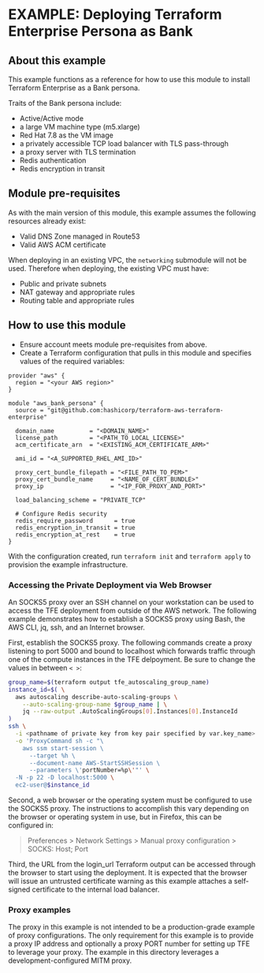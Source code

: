 # EXAMPLE: Deploying Terraform Enterprise Persona as Bank

## About this example

This example functions as a reference for how to use this module to install
Terraform Enterprise as a Bank persona.

Traits of the Bank persona include:

- Active/Active mode
- a large VM machine type (m5.xlarge)
- Red Hat 7.8 as the VM image
- a privately accessible TCP load balancer with TLS pass-through
- a proxy server with TLS termination
- Redis authentication
- Redis encryption in transit

## Module pre-requisites

As with the main version of this module, this example assumes the following
resources already exist:

- Valid DNS Zone managed in Route53
- Valid AWS ACM certificate

When deploying in an existing VPC, the `networking` submodule will
not be used. Therefore when deploying, the existing VPC must have:

- Public and private subnets
- NAT gateway and appropriate rules
- Routing table and appropriate rules

## How to use this module

- Ensure account meets module pre-requisites from above.
- Create a Terraform configuration that pulls in this module and specifies
  values of the required variables:

```hcl
provider "aws" {
  region = "<your AWS region>"
}

module "aws_bank_persona" {
  source = "git@github.com:hashicorp/terraform-aws-terraform-enterprise"

  domain_name          = "<DOMAIN_NAME>"
  license_path         = "<PATH_TO_LOCAL_LICENSE>"
  acm_certificate_arn  = "<EXISTING_ACM_CERTIFICATE_ARM>"

  ami_id = "<A_SUPPORTED_RHEL_AMI_ID>"

  proxy_cert_bundle_filepath = "<FILE_PATH_TO_PEM>"
  proxy_cert_bundle_name     = "<NAME_OF_CERT_BUNDLE>"
  proxy_ip                   = "<IP_FOR_PROXY_AND_PORT>"

  load_balancing_scheme = "PRIVATE_TCP"

  # Configure Redis security
  redis_require_password      = true
  redis_encryption_in_transit = true
  redis_encryption_at_rest    = true
}
```

With the configuration created, run `terraform init` and `terraform apply` to provision the example infrastructure.

### Accessing the Private Deployment via Web Browser

An SOCKS5 proxy over an SSH channel on your workstation can be used
to access the TFE deployment from outside of the AWS network. The
following example demonstrates how to establish a SOCKS5 proxy using
Bash, the AWS CLI, jq, ssh, and an Internet browser.

First, establish the SOCKS5 proxy. The following commands create a
proxy listening to port 5000 and bound to localhost which forwards
traffic through one of the compute instances in the TFE delpoyment.
Be sure to change the values in between `< >`:

```bash
group_name=$(terraform output tfe_autoscaling_group_name)
instance_id=$( \
  aws autoscaling describe-auto-scaling-groups \
    --auto-scaling-group-name $group_name | \
    jq --raw-output .AutoScalingGroups[0].Instances[0].InstanceId
)
ssh \
  -i <pathname of private key from key pair specified by var.key_name> \
  -o 'ProxyCommand sh -c "\
    aws ssm start-session \
      --target %h \
      --document-name AWS-StartSSHSession \
      --parameters \'portNumber=%p\'"' \
  -N -p 22 -D localhost:5000 \
  ec2-user@$instance_id
```

Second, a web browser or the operating system must be configured to use
the SOCKS5 proxy. The instructions to accomplish this vary depending on
the browser or operating system in use, but in Firefox, this can be
configured in:

> Preferences > Network Settings > Manual proxy configuration >
> SOCKS: Host; Port

Third, the URL from the login_url Terraform output can be accessed
through the browser to start using the deployment. It is expected that
the browser will issue an untrusted certificate warning as this example
attaches a self-signed certificate to the internal load balancer.

### Proxy examples

The proxy in this example is not intended to be a production-grade example of
proxy configurations. The only requirement for this example is to provide a
proxy IP address and optionally a proxy PORT number for setting up TFE to
leverage your proxy. The example in this directory leverages a
development-configured MITM proxy.
